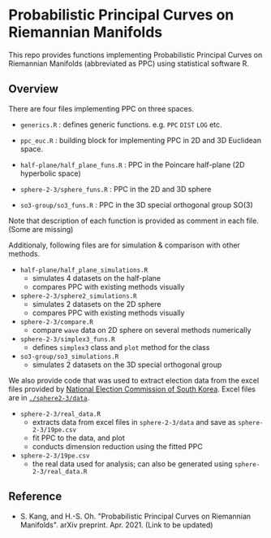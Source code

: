 # Probabilistic Principal Curves on Riemannian Manifolds

This repo provides functions implementing Probabilistic Principal Curves on Riemannian Manifolds (abbreviated as PPC) using statistical software R.

 ## Overview

There are four files implementing PPC on three spaces.

- `generics.R` : defines generic functions. e.g. `PPC` `DIST` `LOG` etc.

- `ppc_euc.R` : building block for implementing PPC in 2D and 3D Euclidean space.

- `half-plane/half_plane_funs.R` : PPC in the Poincare half-plane (2D hyperbolic space)
- `sphere-2-3/sphere_funs.R` : PPC in the 2D and 3D sphere
- `so3-group/so3_funs.R` : PPC in the 3D special orthogonal group SO(3)

Note that description of each function is provided as comment in each file. (Some are missing)



Additionaly, following files are for simulation & comparison with other methods.

- `half-plane/half_plane_simulations.R` 
  - simulates 4 datasets on the half-plane
  - compares PPC with existing methods visually
- `sphere-2-3/sphere2_simulations.R` 
  - simulates 2 datasets on the 2D sphere
  - compares PPC with existing methods visually
- `sphere-2-3/compare.R` 
  - compare `wave` data on 2D sphere on several methods numerically
- `sphere-2-3/simplex3_funs.R` 
  - defines `simplex3` class and `plot` method for the class
- `so3-group/so3_simulations.R`
  - simulates 2 datasets on the 3D special orthogonal group



We also provide code that was used to extract election data from the excel files provided by [National Election Commission of South Korea](http://info.nec.go.kr). Excel files are in [`./sphere2-3/data`](./sphere2-3/data).

- `sphere-2-3/real_data.R` 
  - extracts data from excel files in `sphere-2-3/data` and save as `sphere-2-3/19pe.csv`
  - fit PPC to the data, and plot
  - conducts dimension reduction using the fitted PPC
- `sphere-2-3/19pe.csv` 
  - the real data used for analysis; can also be generated using `sphere-2-3/real_data.R`



## Reference

- S. Kang, and H.-S. Oh. "Probabilistic Principal Curves on Riemannian Manifolds". arXiv preprint. Apr. 2021. (Link to be updated)